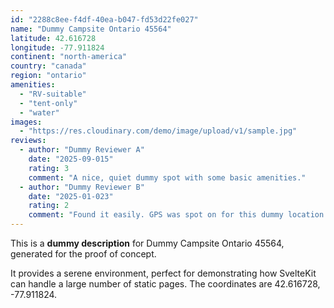 ```yaml
---
id: "2288c8ee-f4df-40ea-b047-fd53d22fe027"
name: "Dummy Campsite Ontario 45564"
latitude: 42.616728
longitude: -77.911824
continent: "north-america"
country: "canada"
region: "ontario"
amenities:
  - "RV-suitable"
  - "tent-only"
  - "water"
images:
  - "https://res.cloudinary.com/demo/image/upload/v1/sample.jpg"
reviews:
  - author: "Dummy Reviewer A"
    date: "2025-09-015"
    rating: 3
    comment: "A nice, quiet dummy spot with some basic amenities."
  - author: "Dummy Reviewer B"
    date: "2025-01-023"
    rating: 2
    comment: "Found it easily. GPS was spot on for this dummy location."
---
```


This is a **dummy description** for Dummy Campsite Ontario 45564, generated for the proof of concept.

It provides a serene environment, perfect for demonstrating how SvelteKit can handle a large number of static pages. The coordinates are 42.616728, -77.911824.
